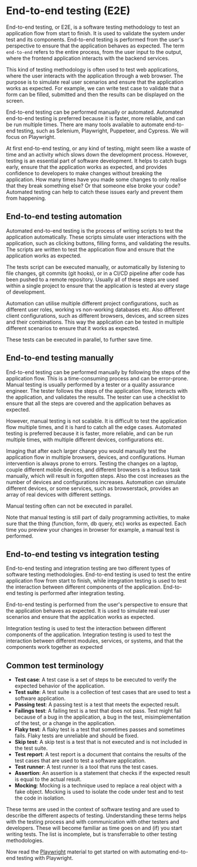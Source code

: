 # End-to-end testing (E2E)

End-to-end testing, or E2E, is a software testing methodology to test an application flow from start to finish. It is used to validate the system under test and its components. End-to-end testing is performed from the user's perspective to ensure that the application behaves as expected. The term `end-to-end` refers to the entire process, from the user input to the output, where the frontend application interacts with the backend services.

This kind of testing methodology is often used to test web applications, where the user interacts with the application through a web browser. The purpose is to simulate real user scenarios and ensure that the application works as expected. For example, we can write test case to validate that a form can be filled, submitted and then the results can be displayed on the screen.

End-to-end testing can be performed manually or automated. Automated end-to-end testing is preferred because it is faster, more reliable, and can be run multiple times. There are many tools available to automate end-to-end testing, such as Selenium, Playwright, Puppeteer, and Cypress. We will focus on Playwright.

At first end-to-end testing, or any kind of testing, might seem like a waste of time and an activity which slows down the development process. However, testing is an essential part of software development. It helps to catch bugs early, ensure that the application works as expected, and provides confidence to developers to make changes without breaking the application. How many times have you made some changes to only realise that they break something else? Or that someone else broke your code? Automated testing can help to catch these issues early and prevent them from happening.

## End-to-end testing automation

Automated end-to-end testing is the process of writing scripts to test the application automatically. These scripts simulate user interactions with the application, such as clicking buttons, filling forms, and validating the results. The scripts are written to test the application flow and ensure that the application works as expected.

The tests script can be executed manually, or automatically by listening to file changes, git commits (git hooks), or in a CI/CD pipeline after code has been pushed to a remote repository. Usually all of these steps are used within a single project to ensure that the application is tested at every stage of development.

Automation can utilise multiple different project configurations, such as different user roles, working vs non-working databases etc. Also different client configurations, such as different browsers, devices, and screen sizes and their combinations. This way the application can be tested in multiple different scenarios to ensure that it works as expected.

These tests can be executed in parallel, to further save time.

## End-to-end testing manually

End-to-end testing can be performed manually by following the steps of the application flow. This is a time-consuming process and can be error-prone. Manual testing is usually performed by a tester or a quality assurance engineer. The tester follows the steps of the application flow, interacts with the application, and validates the results. The tester can use a checklist to ensure that all the steps are covered and the application behaves as expected.

However, manual testing is not scalable. It is difficult to test the application flow multiple times, and it is hard to catch all the edge cases. Automated testing is preferred because it is faster, more reliable, and can be run multiple times, with multiple different devices, configurations etc.

Imaging that after each larger change you would manually test the application flow in multiple browsers, devices, and configurations. Human intervention is always prone to errors. Testing the changes on a laptop, couple different mobile devices, and different browsers is a tedious task manually, which will result in forgotten steps. Also the cost increases as the number of devices and configurations increases. Automation can simulate different devices, or some services, such as browserstack, provides an array of real devices with different settings.

Manual testing often can not be executed in parallel.

Note that manual testing is still part of daily programming activities, to make sure that the thing (function, form, db query, etc) works as expected. Each time you preview your changes in browser for example, a manual test is performed.

## End-to-end testing vs integration testing

End-to-end testing and integration testing are two different types of software testing methodologies. End-to-end testing is used to test the entire application flow from start to finish, while integration testing is used to test the interaction between different components of the application. End-to-end testing is performed after integration testing.

End-to-end testing is performed from the user's perspective to ensure that the application behaves as expected. It is used to simulate real user scenarios and ensure that the application works as expected.

Integration testing is used to test the interaction between different components of the application. Integration testing is used to test the interaction between different modules, services, or systems, and that the components work together as expected

## Common test terminology

- **Test case**: A test case is a set of steps to be executed to verify the expected behavior of the application.
- **Test suite**: A test suite is a collection of test cases that are used to test a software application.
- **Passing test**: A passing test is a test that meets the expected result.
- **Failings test**: A failing test is a test that does not pass. Test might fail because of a bug in the application, a bug in the test, misimplementation of the test, or a change in the application.
- **Flaky test**: A flaky test is a test that sometimes passes and sometimes fails. Flaky tests are unreliable and should be fixed.
- **Skip test**: A skip test is a test that is not executed and is not included in the test suite.
- **Test report**: A test report is a document that contains the results of the test cases that are used to test a software application.
- **Test runner**: A test runner is a tool that runs the test cases.
- **Assertion**: An assertion is a statement that checks if the expected result is equal to the actual result.
- **Mocking**: Mocking is a technique used to replace a real object with a fake object. Mocking is used to isolate the code under test and to test the code in isolation.

These terms are used in the context of software testing and are used to describe the different aspects of testing. Understanding these terms helps with the testing process and with communication with other testers and developers. These will become familiar as time goes on and (if) you start writing tests. The list is incomplete, but is transferrable to other testing methodologies.

Now read the [Playwright](playwright.md) material to get started on with automating end-to-end testing with Playwright.

